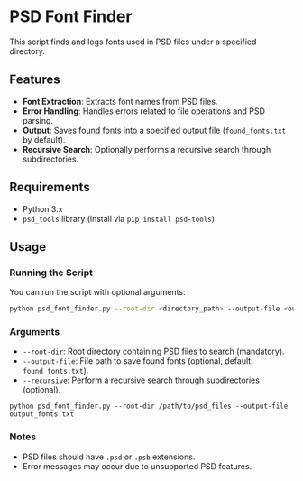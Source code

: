 
# PSD Font Finder

This script finds and logs fonts used in PSD files under a specified directory.

## Features

- **Font Extraction**: Extracts font names from PSD files.
- **Error Handling**: Handles errors related to file operations and PSD parsing.
- **Output**: Saves found fonts into a specified output file (`found_fonts.txt` by default).
- **Recursive Search**: Optionally performs a recursive search through subdirectories.

## Requirements

- Python 3.x
- `psd_tools` library (install via `pip install psd-tools`)

## Usage

### Running the Script

You can run the script with optional arguments:

```bash
python psd_font_finder.py --root-dir <directory_path> --output-file <output_file_path>
```

### Arguments
- `--root-dir`: Root directory containing PSD files to search (mandatory).
- `--output-file`: File path to save found fonts (optional, default: `found_fonts.txt`).
- `--recursive`: Perform a recursive search through subdirectories (optional).

```
python psd_font_finder.py --root-dir /path/to/psd_files --output-file output_fonts.txt
```
### Notes
-   PSD files should have `.psd` or `.psb` extensions.
-   Error messages may occur due to unsupported PSD features.
